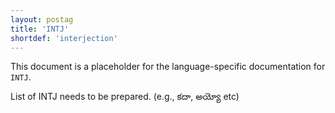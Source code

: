 ```yaml
---
layout: postag
title: 'INTJ'
shortdef: 'interjection'
---
```


This document is a placeholder for the language-specific documentation
for `INTJ`.

List of INTJ needs to be prepared. (e.g., కదా, అయ్యో etc)
